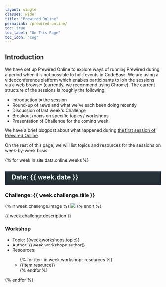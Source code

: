 ```yaml
---
layout: single
classes: wide
title: "Prewired Online"
permalink: /prewired-online/
toc: true
toc_label: "On This Page"
toc_icon: "cog"
---
```


## Introduction

We have set up Prewired Online to explore ways of running Prewired during a period when it is not possible to hold events in CodeBase. We are using a videoconference platform which enables participants to join the sessions via a web browser (currently, we recommend using Chrome). The current structure of the sessions is roughly the following:
<ul>
	<li>Introduction to the session</li>
	<li>Round-up of news and what we've each been doing recently</li>
	<li>Discussion of last week's Challenge</li>
	<li>Breakout rooms on specific topics / workshops</li>
	<li>Presentation of Challenge for the coming week</li>
</ul>

We have a brief blogpost about what happened during <a href="{% post_url 2020-04-02-prewired-online-1 %}">the first session of Prewired Online</a>.

On the rest of this page, we will list topics and resources for the sessions on week-by-week basis.

{% for week in site.data.online.weeks %}
<h2 style="padding-left: 1em;background: #263238;color: #eeffff;line-height: 1.8;padding-bottom: .25em;">
Date: {{ week.date }}
</h2>
<h3>Challenge: {{ week.challenge.title }}</h3>
{% if week.challenge.image %}
<img src="{{week.challenge.image | absolute_url}}">
{% endif %}
<p>
    {{ week.challenge.description }}
</p>
<h3>Workshop</h3>
<ul>
<li>Topic: {{week.workshops.topic}}</li>
<li>Author: {{week.workshops.author}}</li>
<li>Resources:</li>
<ul>
{% for item in week.workshops.resources %}
<li>{{item.resource}}</li>
{% endfor %}
</ul>
</ul>
{% endfor %}


